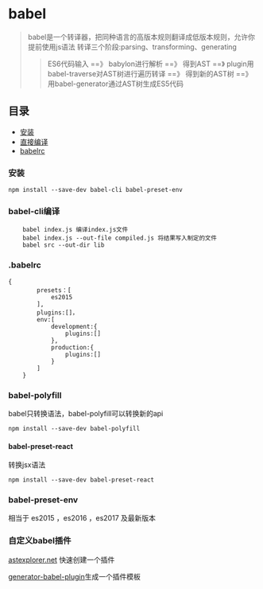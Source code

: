 # babel

> babel是一个转译器，把同种语言的高版本规则翻译成低版本规则，允许你提前使用js语法
> 转译三个阶段:parsing、transforming、generating
>>  ES6代码输入 ==》 babylon进行解析 ==》 得到AST
==》 plugin用babel-traverse对AST树进行遍历转译 ==》 得到新的AST树
==》 用babel-generator通过AST树生成ES5代码

## 目录

* [安装](#安装)
* [直接编译](#babel-cli编译)
* [babelrc](#.babelrc)

### 安装

```
npm install --save-dev babel-cli babel-preset-env
```

### babel-cli编译

```
    babel index.js 编译index.js文件
    babel index.js --out-file compiled.js 将结果写入制定的文件
    babel src --out-dir lib
```

### .babelrc
```
{
        presets：[
            es2015
        ],
        plugins:[]，
        env:[
            development:{
                plugins:[]
            },
            production:{
                plugins:[]
            }
        ]
    }
```

### babel-polyfill
    
babel只转换语法，babel-polyfill可以转换新的api
```
npm install --save-dev babel-polyfill
```
#### babel-preset-react

转换jsx语法

```
npm install --save-dev babel-preset-react
```

### babel-preset-env

相当于 es2015 ，es2016 ，es2017 及最新版本

### 自定义babel插件

[astexplorer.net](https://astexplorer.net/#/KJ8AjD6maa) 快速创建一个插件

[ generator-babel-plugin](https://github.com/babel/generator-babel-plugin)生成一个插件模板
 
